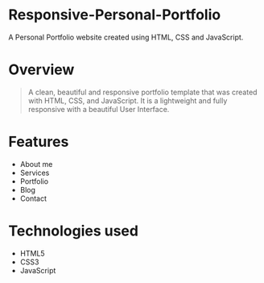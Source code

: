 # Responsive-Personal-Portfolio

A Personal Portfolio website created using HTML, CSS and JavaScript.

# Overview
 
  >A clean, beautiful and responsive portfolio template that was created with HTML, CSS, and JavaScript.
   It is a lightweight and fully responsive with a beautiful User Interface.

# Features

- About me
- Services
- Portfolio
- Blog
- Contact

# Technologies used

- HTML5
- CSS3
- JavaScript
